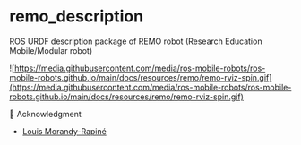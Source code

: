 # remo_description

ROS URDF description package of REMO robot (Research Education Mobile/Modular robot)

![https://media.githubusercontent.com/media/ros-mobile-robots/ros-mobile-robots.github.io/main/docs/resources/remo/remo-rviz-spin.gif](https://media.githubusercontent.com/media/ros-mobile-robots/ros-mobile-robots.github.io/main/docs/resources/remo/remo-rviz-spin.gif)



:handshake: Acknowledgment

- [Louis Morandy-Rapiné](https://louisrapine.com/)
